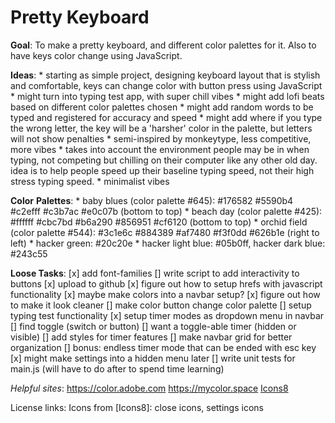 # Pretty Keyboard

**Goal**: To make a pretty keyboard, and different color palettes for it. Also to have keys color change using JavaScript.

**Ideas**: 
    * starting as simple project, designing keyboard layout that is stylish and comfortable, keys can change color with button press using JavaScript
    * might turn into typing test app, with super chill vibes 
    * might add lofi beats based on different color palettes chosen
    * might add random words to be typed and registered for accuracy and speed
    * might add where if you type the wrong letter, the key will be a 'harsher' color in the palette, but letters will not show penalties
    * semi-inspired by monkeytype, less competitive, more vibes
    * takes into account the environment people may be in when typing, not competing but chilling on their computer like any other old day. idea is to help people speed up their baseline typing speed, not their high stress typing speed.
    * minimalist vibes  

**Color** **Palettes**:
    * baby blues (color palette #645):  #176582 #5590b4 #c2efff #c3b7ac #e0c07b (bottom to top)
    * beach day (color palette #425): #ffffff #cbc7bd #b6a290 #856951 #cf6120 (bottom to top)
    * orchid field (color palette #544): #3c1e6c #884389 #af7480 #f3f0dd #626b1e (right to left)
    * hacker green: #20c20e
    * hacker light blue: #05b0ff, hacker dark blue: #243c55

**Loose Tasks**: 
    [x] add font-families
    [] write script to add interactivity to buttons
    [x] upload to github
    [x] figure out how to setup hrefs with javascript functionality
    [x] maybe make colors into a navbar setup?
    [x] figure out how to make it look cleaner
    [] make color button change color palette
    [] setup typing test functionality
    [x] setup timer modes as dropdown menu in navbar
    [] find toggle (switch or button)
    [] want a toggle-able timer (hidden or visible)
    [] add styles for timer features
    [] make navbar grid for better organization
    [] bonus: endless timer mode that can be ended with esc key
    [x] might make settings into a hidden menu later
    [] write unit tests for main.js (will have to do after to spend time learning)

*Helpful sites*:
https://color.adobe.com
https://mycolor.space
[Icons8](https://www.icons8.com)

License links:
Icons from [Icons8]: close icons, settings icons
    

